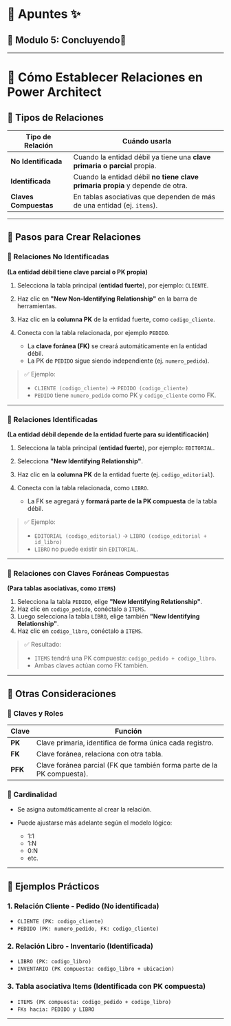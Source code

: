 # 📝 Apuntes ✨
## 💾 Modulo 5: Concluyendo🐍
---
# 🔗 Cómo Establecer Relaciones en Power Architect

## 📌 Tipos de Relaciones

| Tipo de Relación      | Cuándo usarla                                                                 |
| --------------------- | ----------------------------------------------------------------------------- |
| **No Identificada**   | Cuando la entidad débil ya tiene una **clave primaria o parcial** propia.     |
| **Identificada**      | Cuando la entidad débil **no tiene clave primaria propia** y depende de otra. |
| **Claves Compuestas** | En tablas asociativas que dependen de más de una entidad (ej. `items`).       |

---

## 🧭 Pasos para Crear Relaciones

### 🔷 Relaciones **No Identificadas**

**(La entidad débil tiene clave parcial o PK propia)**

1. Selecciona la tabla principal (**entidad fuerte**), por ejemplo: `CLIENTE`.
2. Haz clic en **"New Non-Identifying Relationship"** en la barra de herramientas.
3. Haz clic en la **columna PK** de la entidad fuerte, como `codigo_cliente`.
4. Conecta con la tabla relacionada, por ejemplo `PEDIDO`.

   * La **clave foránea (FK)** se creará automáticamente en la entidad débil.
   * La PK de `PEDIDO` sigue siendo independiente (ej. `numero_pedido`).

> ✅ Ejemplo:
>
> * `CLIENTE (codigo_cliente)` → `PEDIDO (codigo_cliente)`
> * `PEDIDO` tiene `numero_pedido` como PK y `codigo_cliente` como FK.

---

### 🔶 Relaciones **Identificadas**

**(La entidad débil depende de la entidad fuerte para su identificación)**

1. Selecciona la tabla principal (**entidad fuerte**), por ejemplo: `EDITORIAL`.
2. Selecciona **"New Identifying Relationship"**.
3. Haz clic en la **columna PK** de la entidad fuerte (ej. `codigo_editorial`).
4. Conecta con la tabla relacionada, como `LIBRO`.

   * La FK se agregará y **formará parte de la PK compuesta** de la tabla débil.

> ✅ Ejemplo:
>
> * `EDITORIAL (codigo_editorial)` → `LIBRO (codigo_editorial + id_libro)`
> * `LIBRO` no puede existir sin `EDITORIAL`.

---

### 🔁 Relaciones con **Claves Foráneas Compuestas**

**(Para tablas asociativas, como `ITEMS`)**

1. Selecciona la tabla `PEDIDO`, elige **"New Identifying Relationship"**.
2. Haz clic en `codigo_pedido`, conéctalo a `ITEMS`.
3. Luego selecciona la tabla `LIBRO`, elige también **"New Identifying Relationship"**.
4. Haz clic en `codigo_libro`, conéctalo a `ITEMS`.

> ✅ Resultado:
>
> * `ITEMS` tendrá una PK compuesta: `codigo_pedido + codigo_libro`.
> * Ambas claves actúan como FK también.

---

## 🔎 Otras Consideraciones

### 🔐 Claves y Roles

| Clave   | Función                                                                |
| ------- | ---------------------------------------------------------------------- |
| **PK**  | Clave primaria, identifica de forma única cada registro.               |
| **FK**  | Clave foránea, relaciona con otra tabla.                               |
| **PFK** | Clave foránea parcial (FK que también forma parte de la PK compuesta). |

### 📏 Cardinalidad

* Se asigna automáticamente al crear la relación.
* Puede ajustarse más adelante según el modelo lógico:

  * 1:1
  * 1\:N
  * 0\:N
  * etc.

---

## 🧩 Ejemplos Prácticos

### 1. Relación **Cliente - Pedido** (No identificada)

* `CLIENTE (PK: codigo_cliente)`
* `PEDIDO (PK: numero_pedido, FK: codigo_cliente)`

### 2. Relación **Libro - Inventario** (Identificada)

* `LIBRO (PK: codigo_libro)`
* `INVENTARIO (PK compuesta: codigo_libro + ubicacion)`

### 3. Tabla asociativa **Items** (Identificada con PK compuesta)

* `ITEMS (PK compuesta: codigo_pedido + codigo_libro)`
* `FKs hacia: PEDIDO y LIBRO`

---
